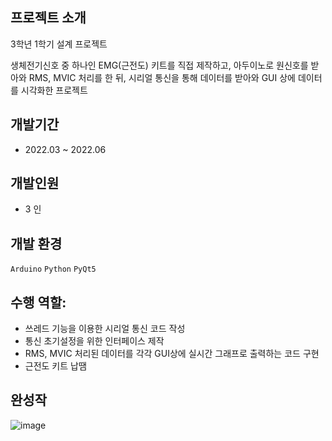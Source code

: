 ## 프로젝트 소개
3학년 1학기 설계 프로젝트

생체전기신호 중 하나인 EMG(근전도) 키트를 직접 제작하고, 아두이노로 원신호를 받아와 RMS, MVIC 처리를 한 뒤, 시리얼 통신을 통해 데이터를 받아와 GUI 상에 데이터를 시각화한 프로젝트

## 개발기간
- 2022.03 ~ 2022.06 

## 개발인원
- 3 인

## 개발 환경
`Arduino`
`Python`
`PyQt5`
   
## 수행 역할:
- 쓰레드 기능을 이용한 시리얼 통신 코드 작성
- 통신 초기설정을 위한 인터페이스 제작
- RMS, MVIC 처리된 데이터를 각각 GUI상에 실시간 그래프로 출력하는 코드 구현
- 근전도 키트 납땜
  
## 완성작

![image](https://github.com/wkddua/EMG-graph-UI-PyQt/assets/153706116/2ca66cd7-ce61-47e5-ba0c-20f7fcbae769)
